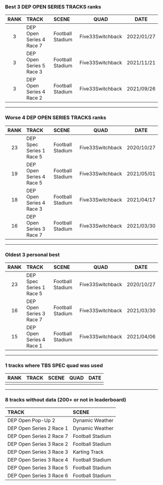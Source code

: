### Best 3 DEP OPEN SERIES TRACKS ranks
|RANK|TRACK|SCENE|QUAD|DATE|
|:---:|:---|:---|:---:|:---:|
|3|DEP Open Series 4 Race 7|Football Stadium|Five33Switchback|2022/01/27|
|3|DEP Open Series 5 Race 3|Football Stadium|Five33Switchback|2021/11/21|
|3|DEP Open Series 4 Race 2|Football Stadium|Five33Switchback|2021/09/26|
---
### Worse 4 DEP OPEN SERIES TRACKS ranks
|RANK|TRACK|SCENE|QUAD|DATE|
|:---:|:---|:---|:---:|:---:|
|23|DEP Spec Series 1 Race 5|Football Stadium|Five33Switchback|2020/10/27|
|19|DEP Open Series 4 Race 5|Football Stadium|Five33Switchback|2021/05/01|
|18|DEP Open Series 4 Race 3|Football Stadium|Five33Switchback|2021/04/17|
|16|DEP Open Series 3 Race 7|Football Stadium|Five33Switchback|2021/03/30|
---
### Oldest 3 personal best
|RANK|TRACK|SCENE|QUAD|DATE|
|:---:|:---|:---|:---:|:---:|
|23|DEP Spec Series 1 Race 5|Football Stadium|Five33Switchback|2020/10/27|
|16|DEP Open Series 3 Race 7|Football Stadium|Five33Switchback|2021/03/30|
|15|DEP Open Series 4 Race 1|Football Stadium|Five33Switchback|2021/04/06|
---
### 1 tracks where TBS SPEC quad was used
|RANK|TRACK|SCENE|QUAD|DATE|
|:---:|:---|:---|:---:|:---:|
||||||
---
### 8 tracks without data (200+ or not in leaderboard)
|TRACK|SCENE|
|:---|:---|
|DEP Open Pop-Up 2|Dynamic Weather|
|DEP Open Series 2 Race 1|Dynamic Weather|
|DEP Open Series 2 Race 7|Football Stadium|
|DEP Open Series 3 Race 2|Football Stadium|
|DEP Open Series 3 Race 3|Karting Track|
|DEP Open Series 3 Race 4|Football Stadium|
|DEP Open Series 3 Race 5|Football Stadium|
|DEP Open Series 3 Race 6|Football Stadium|
